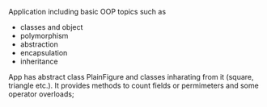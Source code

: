 Application including basic OOP topics such as
* classes and object
* polymorphism
* abstraction
* encapsulation
* inheritance

App has abstract class PlainFigure and classes inharating from it (square, triangle etc.). It provides methods to count fields or permimeters and some operator overloads;
